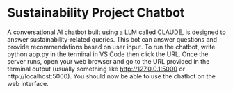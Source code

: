 # Sustainability Project Chatbot

A conversational AI chatbot built using a LLM called CLAUDE, is designed to answer sustainability-related queries. This bot can answer questions and provide recommendations based on user input. 
To run the chatbot, write python app.py in the terminal in VS Code then click the URL.
Once the server runs, open your web browser and go to the URL provided in the terminal output (usually something like http://127.0.0.1:5000 or http://localhost:5000).
You should now be able to use the chatbot on the web interface. 



